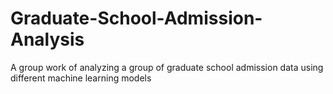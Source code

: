 # Graduate-School-Admission-Analysis
A group work of analyzing a group of graduate school admission data using different machine learning models
